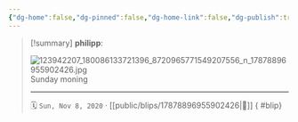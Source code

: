 ```yaml
---
{"dg-home":false,"dg-pinned":false,"dg-home-link":false,"dg-publish":true,"tags":["dgblip"],"disabled rules":["yaml-title","yaml-title-alias","file-name-heading"],"title":"philipp on instagram @ 2020-11-08","created-date":"2020-11-08T07:52:00","updated-date":"2025-05-02T17:43:07","dg-path":"blips/17878896955902426.md","permalink":"/blips/17878896955902426/","dgPassFrontmatter":true}
---
```


> [!summary] **philipp**:
>
> ![123942207_180086133721396_8720965771549207556_n_17878896955902426.jpg](/img/user/attachments/123942207_180086133721396_8720965771549207556_n_17878896955902426.jpg)
> Sunday moning
> - - -
>
> 🗓️ `Sun, Nov 8, 2020` · [[public/blips/17878896955902426\|🔗]]
{ #blip}

